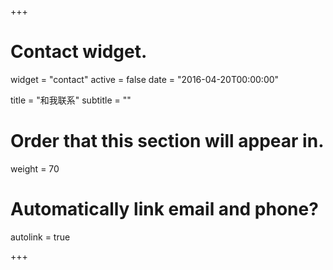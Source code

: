 +++
# Contact widget.
widget = "contact"
active = false
date = "2016-04-20T00:00:00"

title = "和我联系"
subtitle = ""

# Order that this section will appear in.
weight = 70

# Automatically link email and phone?
autolink = true

+++

